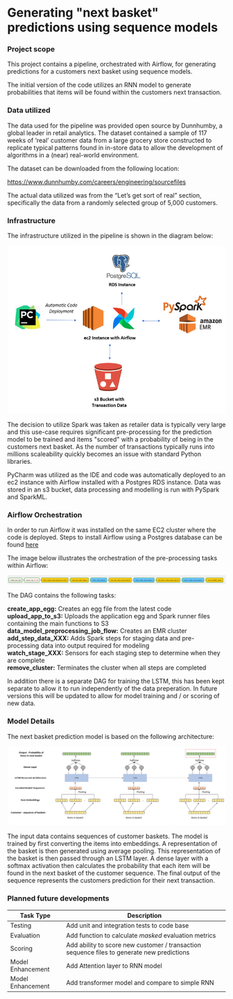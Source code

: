 # Generating "next basket" predictions using sequence models

### Project scope

This project contains a pipeline, orchestrated with Airflow, for generating predictions for a customers next basket
using sequence models.  

The initial version of the code utilizes an RNN model to generate probabilities that items will be found within the
customers next transaction.

### Data utilized

The data used for the pipeline was provided open source by Dunnhumby, a global leader in retail analytics. The dataset 
contained a sample of 117 weeks of ‘real’ customer data from a large grocery store constructed to replicate typical 
patterns found in in-store data to allow the development of algorithms in a (near) real-world environment. 

The dataset can be downloaded from the following location:

https://www.dunnhumby.com/careers/engineering/sourcefiles

The actual data utilized was from the “Let’s get sort of real” section, specifically the data from a randomly selected 
group of 5,000 customers.

### Infrastructure

The infrastructure utilized in the pipeline is shown in the diagram below:

![](Images/infrastructure.PNG)

The decision to utilize Spark was taken as retailer data is typically very large and this use-case requires significant
pre-processing for the prediction model to be trained and items "scored" with a probability of being in the customers
next basket.  As the number of transactions typically runs into millions scaleability quickly becomes an issue with
standard Python libraries.

PyCharm was utilized as the IDE and code was automatically deployed to an ec2 instance with Airflow installed with 
a Postgres RDS instance.  Data was stored in an s3 bucket, data processing and modelling is run with PySpark and SparkML.  

### Airflow Orchestration

In order to run Airflow it was installed on the same EC2 cluster where the code is deployed.  Steps to install Airflow 
using a Postgres database can be found [here](https://medium.com/@abraham.pabbathi/airflow-on-aws-ec2-instance-with-ubuntu-aff8d3206171)

The image below illustrates the orchestration of the pre-processing tasks within Airflow:

![](Images/pre_processing_dag.PNG)  

The DAG contains the following tasks:

**create_app_egg:**  Creates an egg file from the latest code  
**upload_app_to_s3:**  Uploads the application egg and Spark runner files containing the main functions to S3  
**data_model_preprocessing_job_flow:**  Creates an EMR cluster
**add_step_data_XXX:**  Adds Spark steps for staging data and pre-processing data into output required for modeling  
**watch_stage_XXX:**  Sensors for each staging step to determine when they are complete  
**remove_cluster:**  Terminates the cluster when all steps are completed  

In addition there is a separate DAG for training the LSTM, this has been kept separate to allow it to run independently
of the data preperation.  In future versions this will be updated to allow for model training and / or scoring of
new data.

### Model Details

The next basket prediction model is based on the following architecture:

![](Images/next_bask_architecture.PNG)  

The input data contains sequences of customer baskets.  The model is trained by first converting the items into
embeddings.  A representation of the basket is then generated using average pooling.  This representation of the
basket is then passed through an LSTM layer.  A dense layer with a softmax activation then calculates the probability
that each item will be found in the next basket of the customer sequence.  The final output of the sequence represents
the customers prediction for their next transaction.

### Planned future developments

| Task Type           | Description                                                                                |
| ------------------- | -------------------------------------------------------------------------------------------|
| Testing             | Add unit and integration tests to code base                                                |
| Evaluation          | Add function to calculate *masked* evaluation metrics                                      |
| Scoring             | Add ability to score new customer / transaction sequence files to generate new predictions |
| Model Enhancement   | Add Attention layer to RNN model                                                           |
| Model Enhancement   | Add transformer model and compare to simple RNN                                            |
